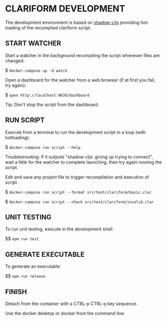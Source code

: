 # CLARIFORM DEVELOPMENT

The development environment is based on [shadow-cljs](https://github.com/thheller/shadow-cljs)
providing hot-loading of the recompiled clariform script.

## START WATCHER

Start a watcher in the background recompiling the script whenever files are changed:

$ `docker-compose up -d watch`

Open a dashboard for the watcher from a web browser (if at first you fail, try again):

$ `open http://localhost:9630/dashboard`

Tip: Don't stop the script from the dashboard.

## RUN SCRIPT

Execute from a terminal to run the development script in a loop (with hotloading):

$ `docker-compose run script --help`

Troubleshooting: If it outputs "shadow-cljs: giving up trying to connect", wait 
a little for the watcher to complete launching, then try again running the script. 

Edit and save any project file to trigger recompilation and execution of script.

$ `docker-compose run script --format src/test/clariform/basic.clar`

$ `docker-compose run script --check src/test/clariform/invalid.clar`

## UNIT TESTING 

To run unit testing, execute in the development shell:

$$ `npm run test`

## GENERATE EXECUTABLE

To generate an executable:

$$ `npm run release`

## FINISH

Detach from the container with a CTRL-p CTRL-q key sequence.

Use the docker desktop or docker from the command line.
